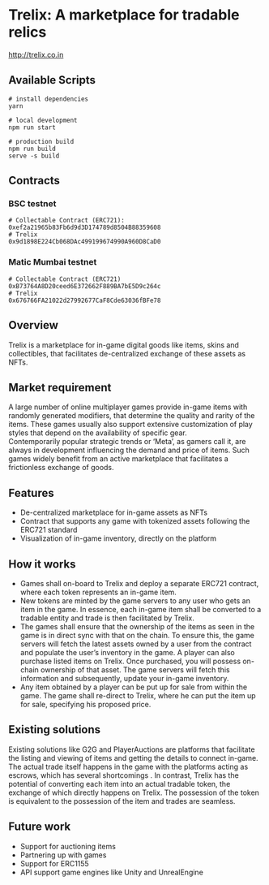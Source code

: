 # Trelix: A marketplace for tradable relics
http://trelix.co.in

## Available Scripts

``` 
# install dependencies
yarn

# local development
npm run start

# production build
npm run build
serve -s build
```

## Contracts
### BSC testnet
```
# Collectable Contract (ERC721):
0xef2a21965b83Fb6d9d3D174789d8504B88359608
# Trelix
0x9d1898E224Cb068DAc499199674990A960D8CaD0
```
### Matic Mumbai testnet
```
# Collectable Contract (ERC721)
0xB73764A8D20ceed6E372662F889BA7bE5D9c264c
# Trelix
0x676766FA21022d27992677CaF8Cde63036fBFe78
```

## Overview

Trelix is a marketplace for in-game digital goods like items, skins and collectibles, that facilitates de-centralized exchange of these assets as NFTs.

## Market requirement
A large number of online multiplayer games provide in-game items with randomly generated modifiers, that determine the quality and rarity of the items. These games usually also support extensive customization of play styles that depend on the availability of specific gear. Contemporarily popular strategic trends or ‘Meta’, as gamers call it, are always in development influencing the demand and price of items. Such games widely benefit from an active marketplace that facilitates a frictionless exchange of goods.

## Features
* De-centralized marketplace for in-game assets as NFTs
* Contract that supports any game with tokenized assets following the ERC721 standard
* Visualization of in-game inventory, directly on the platform

## How it works
* Games shall on-board to Trelix and deploy a separate ERC721 contract, where each token represents an in-game item.
* New tokens are minted by the game servers to any user who gets an item in the game. In essence, each in-game item shall be converted to a tradable entity and trade is then facilitated by Trelix.
* The games shall ensure that the ownership of the items as seen in the game is in direct sync with that on the chain. To ensure this, the game servers will fetch the latest assets owned by a user from the contract and populate the user’s inventory in the game. A player can also purchase listed items on Trelix. Once purchased, you will possess on-chain ownership of that asset. The game servers will fetch this information and subsequently, update your in-game inventory. 
* Any item obtained by a player can be put up for sale from within the game. The game shall re-direct to Trelix, where he can put the item up for sale, specifying his proposed price. 

## Existing solutions
Existing solutions like G2G and PlayerAuctions are platforms that facilitate the listing and viewing of items and getting the details to connect in-game. The actual trade itself happens in the game with the platforms acting as escrows, which has several shortcomings . In contrast, Trelix has the potential of converting each item into an actual tradable token, the exchange of which directly happens on Trelix. The possession of the token is equivalent to the possession of the item and trades are seamless.

## Future work
* Support for auctioning items
* Partnering up with games
* Support for ERC1155
* API support game engines like Unity and UnrealEngine
